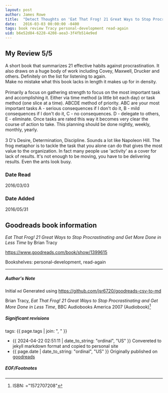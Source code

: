 ```yaml
---
layout: post
author: James Rowe
title:  "Detect Thoughts on 'Eat That Frog! 21 Great Ways to Stop Procrastinating and Get More Done in Less Time'"
date:   2016-03-03 00:00:00 -0400
tags: book review Tracy personal-development read-again
uid: b6e52d84-6228-4208-aea3-3f4fb514e9ed
---
```


<!-- highly dependent on how you personally use jekyll templates, and how you want this to show up -->
<!-- escape any jekyll keys with double brackets -->

## My Review 5/5

A short book that summarizes 21 effective habits against procrastination. It also draws on a huge body of work including Covey, Maxwell, Drucker and others. Definitely on the list for listening to again.<br/>Make no mistake what this book lacks in length it makes up for in density.<br/><br/>Primarily a focus on gathering strength to focus on the most important task and accomplishing it. Either via time method (a little bit each day) or task method (one slice at a time). ABCDE method of priority. ABC are your most important tasks A - serious consequences if I don't do it, B - mild consequences if I don't do it, C - no consequences. D - delegate to others, E - eliminate. Once tasks are rated this way it becomes very clear the course of action to take. This planning should be done nightly, weekly, monthly, yearly.<br/><br/>3 D's Desire, Determination, Discipline. Sounds a lot like Napoleon Hill. The frog metaphor is to tackle the task that you alone can do that gives the most value to the organization. In fact many people use 'activity' as a cover for lack of results. It's not enough to be moving, you have to be delivering results. Even the ants look busy.

### Date Read
2016/03/03

### Date Added
2016/05/31

## Goodreads book information

*Eat That Frog! 21 Great Ways to Stop Procrastinating and Get More Done in Less Time* by Brian Tracy

https://www.goodreads.com/book/show/1399615

Bookshelves: personal-development, read-again

---

##### Author's Note

Initial `md` Generated using https://github.com/jsr6720/goodreads-csv-to-md

Brian Tracy, *Eat That Frog! 21 Great Ways to Stop Procrastinating and Get More Done in Less Time*,  BBC Audiobooks America 2007 (Audiobook)[^1]

##### Significant revisions

tags: {{ page.tags | join: ", " }} <!-- todo move this somewhere -->

- {{ 2024-04-22 02:51:11 | date_to_string: "ordinal", "US" }} Convereted to jekyll markdown format and copied to personal site
- {{ page.date | date_to_string: "ordinal", "US" }} Originally published on [goodreads](https://www.goodreads.com)

##### EOF/Footnotes

[^1]: ISBN: ="1572707208"